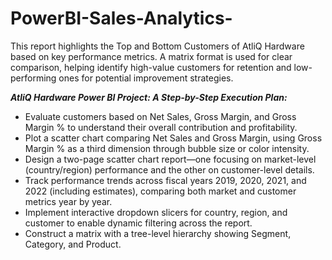 # PowerBI-Sales-Analytics-
This report highlights the Top and Bottom Customers of AtliQ Hardware based on key performance metrics. A matrix format is used for clear comparison, helping identify high-value customers for retention and low-performing ones for potential improvement strategies. 

***AtliQ Hardware Power BI Project: A Step-by-Step Execution Plan:***

- Evaluate customers based on Net Sales, Gross Margin, and Gross Margin % to understand their overall contribution and profitability.
- Plot a scatter chart comparing Net Sales and Gross Margin, using Gross Margin % as a third dimension through bubble size or color intensity.
- Design a two-page scatter chart report—one focusing on market-level (country/region) performance and the other on customer-level details.
- Track performance trends across fiscal years 2019, 2020, 2021, and 2022 (including estimates), comparing both market and customer metrics year by year.
- Implement interactive dropdown slicers for country, region, and customer to enable dynamic filtering across the report.
- Construct a matrix with a tree-level hierarchy showing Segment, Category, and Product.

